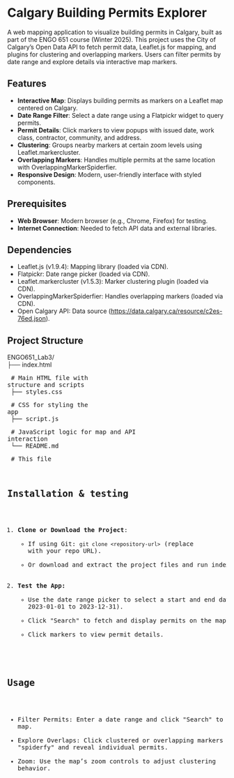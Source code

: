 # Calgary Building Permits Explorer

A web mapping application to visualize building permits in Calgary, built as part of the ENGO 651 course (Winter 2025). This project uses the City of Calgary’s Open Data API to fetch permit data, Leaflet.js for mapping, and plugins for clustering and overlapping markers. Users can filter permits by date range and explore details via interactive map markers.

## Features
- **Interactive Map**: Displays building permits as markers on a Leaflet map centered on Calgary.
- **Date Range Filter**: Select a date range using a Flatpickr widget to query permits.
- **Permit Details**: Click markers to view popups with issued date, work class, contractor, community, and address.
- **Clustering**: Groups nearby markers at certain zoom levels using Leaflet.markercluster.
- **Overlapping Markers**: Handles multiple permits at the same location with OverlappingMarkerSpiderfier.
- **Responsive Design**: Modern, user-friendly interface with styled components.

## Prerequisites
- **Web Browser**: Modern browser (e.g., Chrome, Firefox) for testing.
- **Internet Connection**: Needed to fetch API data and external libraries.

## Dependencies
- Leaflet.js (v1.9.4): Mapping library (loaded via CDN).
- Flatpickr: Date range picker (loaded via CDN).
- Leaflet.markercluster (v1.5.3): Marker clustering plugin (loaded via CDN).
- OverlappingMarkerSpiderfier: Handles overlapping markers (loaded via CDN).
- Open Calgary API: Data source (https://data.calgary.ca/resource/c2es-76ed.json).

## Project Structure
ENGO651_Lab3/   <br>
├── index.html   <pre>      # Main HTML file with structure and scripts <br>
├── styles.css   <pre>  # CSS for styling the app<br>
├── script.js      <pre>  # JavaScript logic for map and API interaction<br>
└── README.md     <pre>   # This file<br>

## Installation & testing
1. **Clone or Download the Project**:
   - If using Git: `git clone <repository-url>` (replace with your repo URL).
   - Or download and extract the project files and run index.html. 
2. **Test the App:**
    - Use the date range picker to select a start and end date (e.g., 2023-01-01 to 2023-12-31).
    - Click "Search" to fetch and display permits on the map.
    - Click markers to view permit details.

## Usage
- Filter Permits: Enter a date range and click "Search" to update the map.
- Explore Overlaps: Click clustered or overlapping markers to "spiderfy" and reveal individual permits.
- Zoom: Use the map’s zoom controls to adjust clustering behavior.

